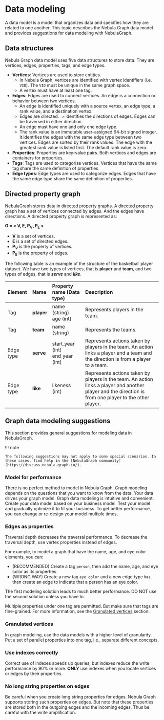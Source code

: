# Data modeling

A data model is a model that organizes data and specifies how they are related to one another. This topic describes the Nebula Graph data model and provides suggestions for data modeling with NebulaGraph.

## Data structures

Nebula Graph data model uses five data structures to store data. They are vertices, edges, properties, tags, and edge types.

- **Vertices**: Vertices are used to store entities.
  - In Nebula Graph, vertices are identified with vertex identifiers (i.e. `VID`). The `VID` must be unique in the same graph space.
  - A vertex must have at least one tag.
- **Edges**: Edges are used to connect vertices. An edge is a connection or behavior between two vertices.
  - An edge is identified uniquely with a source vertex, an edge type, a rank value, and a destination vertex.
  - Edges are directed. `->` identifies the directions of edges. Edges can be traversed in either direction.
  - An edge must have one and only one edge type.
  - The rank value is an immutable user-assigned 64-bit signed integer. It identifies the edges with the same edge type between two vertices. Edges are sorted by their rank values. The edge with the greatest rank value is listed first. The default rank value is zero.
- **Properties**: Properties are key-value pairs. Both vertices and edges are containers for properties.
- **Tags**: Tags are used to categorize vertices. Vertices that have the same tag share the same definition of properties.
- **Edge types**: Edge types are used to categorize edges. Edges that have the same edge type share the same definition of properties.

## Directed property graph

NebulaGraph stores data in directed property graphs. A directed property graph has a set of vertices connected by edges. And the edges have directions. A directed property graph is represented as:

**G = < V, E, P<sub>V</sub>, P<sub>E</sub> >**

- **V** is a set of vertices.
- **E** is a set of directed edges.
- **P<sub>V</sub>** is the property of vertices.
- **P<sub>E</sub>** is the property of edges.

The following table is an example of the structure of the basketball player dataset. We have two types of vertices, that is **player** and **team**, and two types of edges, that is **_serve_** and **_like_**.

| Element  | Name  | Property name (Data type)  |  Description  |
| :---  | :---  | :---  | :---  |
| Tag  | **player**  | name (string) <br> age (int) | Represents players in the team.   |
| Tag  | **team** | name (string)  | Represents the teams.
| Edge type | **serve**  | start_year (int) <br /> end_year (int) |  Represents actions taken by players in the team. An action links a player and a team and the direction is from a player to a team. |
| Edge type | **like**  | likeness (int) | Represents actions taken by players in the team. An action links a player and another player and the direction is from one player to the other player. |

## Graph data modeling suggestions

This section provides general suggestions for modeling data in NebulaGraph.

!!! note

    The following suggestions may not apply to some special scenarios. In these cases, find help in the [NebulaGraph community](https://discuss.nebula-graph.io/).

### Model for performance

There is no perfect method to model in Nebula Graph. Graph modeling depends on the questions that you want to know from the data. Your data drives your graph model. Graph data modeling is intuitive and convenient. Create your data model based on your business model. Test your model and gradually optimize it to fit your business. To get better performance, you can change or re-design your model multiple times.

### Edges as properties

Traversal depth decreases the traversal performance. To decrease the traversal depth, use vertex properties instead of edges.

For example, to model a graph that have the name, age, and eye color elements, you can:

- (RECOMMENDED) Create a tag `person`, then add the name, age, and eye color as its properties.
- (WRONG WAY) Create a new tag `eye color` and a new edge type `has`, then create an edge to indicate that a person has an eye color.

The first modeling solution leads to much better performance. DO NOT use the second solution unless you have to.

Multiple properties under one tag are permitted. But make sure that tags are fine-grained. For more information, see the [Granulated vertices](#granulated_vertices) section.

### Granulated vertices

In graph modeling, use the data models with a higher level of granularity. Put a set of parallel properties into one tag, i.e., separate different concepts.

### Use indexes correctly

Correct use of indexes speeds up queries, but indexes reduce the write performance by 90% or more. **ONLY** use indexes when you locate vertices or edges by their properties.

### No long string properties on edges

Be careful when you create long string properties for edges. Nebula Graph supports storing such properties on edges. But note that these properties are stored both in the outgoing edges and the incoming edges. Thus be careful with the write amplification.
